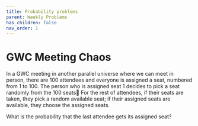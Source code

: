 ```yaml
---
title: Probability problems
parent: Weekly Problems
has_children: false
nav_order: 1
---
```


# GWC Meeting Chaos

In a GWC meeting in another parallel universe where we can meet in person, there are 100 attendees and everyone is assigned a seat,
numbered from 1 to 100. The person who is assigned seat 1 decides to pick a seat randomly from the 100 seats🤯 For the rest of attendees,
if their seats are taken, they pick a random available seat; if their assigned seats are available, they choose  the assigned seats.

What is the probability that the last attendee gets its assigned seat?
